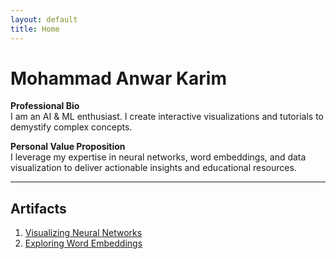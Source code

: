 ```yaml
---
layout: default
title: Home
---
```


# Mohammad Anwar Karim

**Professional Bio**  
I am an AI & ML enthusiast. I create interactive visualizations and tutorials to demystify complex concepts.

**Personal Value Proposition**  
I leverage my expertise in neural networks, word embeddings, and data visualization to deliver actionable insights and educational resources.

---

## Artifacts

1. [Visualizing Neural Networks](artifact/neural-networks.md)  
2. [Exploring Word Embeddings](artifact/embeddings.md)  